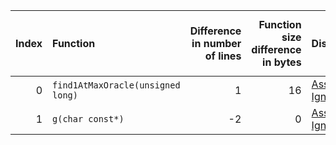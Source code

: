 |   Index | Function                          |   Difference in number of lines |   Function size difference in bytes | Disassembly                                                |   Number of lines in `assume` build |   Number of bytes in `assume` build |   Number of lines in `none` build |   Number of bytes in `none` build |
|--------:|:----------------------------------|--------------------------------:|------------------------------------:|:-----------------------------------------------------------|------------------------------------:|------------------------------------:|----------------------------------:|----------------------------------:|
|       0 | `find1AtMaxOracle(unsigned long)` |                               1 |                                  16 | [Assumed](0.assume.s), [Ignored](0.none.s), [Diff](0.diff) |                                 128 |                             4200672 |                               112 |                           4200672 |
|       1 | `g(char const*)`                  |                              -2 |                                   0 | [Assumed](1.assume.s), [Ignored](1.none.s), [Diff](1.diff) |                                2240 |                             4400528 |                              2240 |                           4400528 |